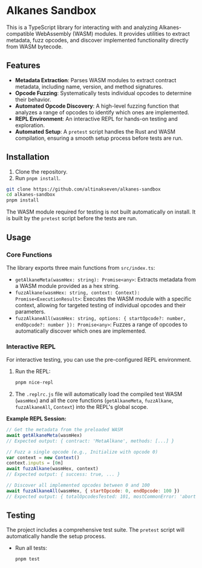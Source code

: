 # Alkanes Sandbox

This is a TypeScript library for interacting with and analyzing Alkanes-compatible WebAssembly (WASM) modules. It provides utilities to extract metadata, fuzz opcodes, and discover implemented functionality directly from WASM bytecode.

## Features

- **Metadata Extraction**: Parses WASM modules to extract contract metadata, including name, version, and method signatures.
- **Opcode Fuzzing**: Systematically tests individual opcodes to determine their behavior.
- **Automated Opcode Discovery**: A high-level fuzzing function that analyzes a range of opcodes to identify which ones are implemented.
- **REPL Environment**: An interactive REPL for hands-on testing and exploration.
- **Automated Setup**: A `pretest` script handles the Rust and WASM compilation, ensuring a smooth setup process before tests are run.

## Installation

1.  Clone the repository.
2.  Run `pnpm install`.

```bash
git clone https://github.com/altinakseven/alkanes-sandbox
cd alkanes-sandbox
pnpm install
```

The WASM module required for testing is not built automatically on install. It is built by the `pretest` script before the tests are run.

## Usage

### Core Functions

The library exports three main functions from `src/index.ts`:

-   `getAlkaneMeta(wasmHex: string): Promise<any>`: Extracts metadata from a WASM module provided as a hex string.
-   `fuzzAlkane(wasmHex: string, context: Context): Promise<ExecutionResult>`: Executes the WASM module with a specific context, allowing for targeted testing of individual opcodes and their parameters.
-   `fuzzAlkaneAll(wasmHex: string, options: { startOpcode?: number, endOpcode?: number }): Promise<any>`: Fuzzes a range of opcodes to automatically discover which ones are implemented.

### Interactive REPL

For interactive testing, you can use the pre-configured REPL environment.

1.  Run the REPL:
    ```bash
    pnpm nice-repl
    ```
2.  The `.replrc.js` file will automatically load the compiled test WASM (`wasmHex`) and all the core functions (`getAlkaneMeta`, `fuzzAlkane`, `fuzzAlkaneAll`, `Context`) into the REPL's global scope.

**Example REPL Session:**

```javascript
// Get the metadata from the preloaded WASM
await getAlkaneMeta(wasmHex)
// Expected output: { contract: 'MetaAlkane', methods: [...] }

// Fuzz a single opcode (e.g., Initialize with opcode 0)
var context = new Context()
context.inputs = [0n]
await fuzzAlkane(wasmHex, context)
// Expected output: { success: true, ... }

// Discover all implemented opcodes between 0 and 100
await fuzzAlkaneAll(wasmHex, { startOpcode: 0, endOpcode: 100 })
// Expected output: { totalOpcodesTested: 101, mostCommonError: 'abort called', implementedOpcodes: [ { opcode: 0, ... }, { opcode: 77, ... } ] }
```

## Testing

The project includes a comprehensive test suite. The `pretest` script will automatically handle the setup process.

-   Run all tests:
    ```bash
    pnpm test
